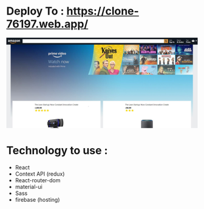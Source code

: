 # Deploy To : https://clone-76197.web.app/

<img src="https://raw.githubusercontent.com/mahdi-zoraghi/amazon-clone/master/amazon-clone-screen.jpg" />

# Technology to use :

- React
- Context API (redux)
- React-router-dom
- material-ui
- Sass
- firebase (hosting)
